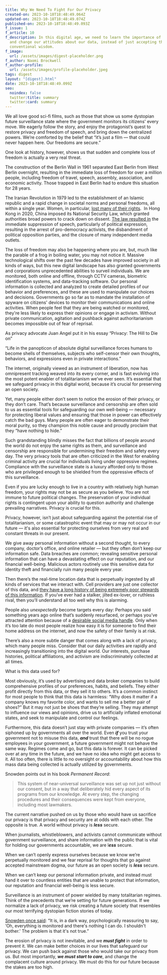 ```yaml
---
title: Why We Need To Fight For Our Privacy
created-on: 2023-10-18T18:48:49.064Z
updated-on: 2023-10-18T18:48:49.074Z
published-on: 2023-10-18T18:48:49.093Z
f_issue: 1
f_article: 10
f_description: In this digital age, we need to learn the importance of privacy
  and change our attitudes about our data, instead of just accepting the
  conventional wisdom.
f_image:
  url: /assets/images/digest-placeholder.png
f_author: Naomi Brockwell
f_author-profile:
  url: /assets/images/profile-placeholder.jpeg
tags: digest
layout: "[digest].html"
date: 2023-10-18T18:48:49.099Z
seo:
  noindex: false
  twitter:title: summary
  twitter:card: summary
---
```

We all love good sci-fi films, such as those that show us some dystopian future surveillance state where the government monitors its citizens' every move. We eagerly follow the story, and enjoy the protagonist’s quest to restore privacy and freedom of speech, and bring down the centralized powers. We’re comforted by the belief that “it’s just a film — that could never happen here. Our freedoms are secure.”



One look at history, however, shows us that sudden and complete loss of freedom is actually a very real threat. 



The construction of the Berlin Wall in 1961 separated East Berlin from West Berlin overnight, resulting in the immediate loss of freedom for over a million people, including freedom of travel, speech, assembly, association, and economic activity. Those trapped in East Berlin had to endure this situation for 28 years. 



The Iranian Revolution in 1979 led to the establishment of an Islamic republic and a rapid change in societal norms and personal freedoms, all within a single year. Women, in particular, [lost many of their rights](https://www.independent.co.uk/news/world/middle-east/iran-woman-hijab-protest-arrest-jailed-prison-shapark-shajarizadeh-headscarf-white-wednesdays-a8439816.html).  In Hong Kong in 2020, China imposed its National Security Law, which granted authorities broad powers to crack down on dissent. [The law resulted in](https://thediplomat.com/2022/06/hong-kong-is-unrecognizable-after-2-years-under-the-national-security-law/) the immediate suppression of speech, particularly of political expression, resulting in the arrest of pro-democracy activists, the disbandment of political opposition parties, and the closure of many independent media outlets.



The loss of freedom may also be happening where you are, but, much like the parable of a frog in boiling water, you may not notice it. Massive technological shifts over the past few decades have improved society in all kinds of ways, but this new digital landscape has also granted governments and corporations unprecedented abilities to surveil individuals. We are monitored, both online and offline, through CCTV cameras, biometric identification systems, and data-tracking software. Our personal information is collected and analyzed to create detailed profiles of our behavior and preferences, and these are used to manipulate our choices and decisions. Governments go so far as to mandate the installation of spyware on citizens' devices to monitor their communications and online activities. When people feel that they are being watched or monitored, they're less likely to express their opinions or engage in activism. Without private communication, agitation and pushback against authoritarianism becomes impossible out of fear of reprisal.



As privacy advocate Juan Angel put it in his essay “Privacy: The Hill to Die on”

“Life in the panopticon of absolute digital surveillance forces humans to become shells of themselves, subjects who self-censor their own thoughts, behaviors, and expressions even in private interactions.” 



The internet, originally viewed as an instrument of liberation, now has omnipresent tracking weaved into its every corner, and is fast evolving into the most potent enabler of totalitarianism we’ve ever seen. It’s essential that we safeguard privacy in this digital world, because it’s crucial for preserving an open society.



Yet, many people either don’t seem to notice the erosion of their privacy, or they don’t care. That’s because surveillance and censorship are often sold to us as essential tools for safeguarding our own well-being — necessary for protecting liberal values and ensuring that those in power can effectively catch the bad guys. Many people are often eager to demonstrate their moral purity, so they champion this noble cause and proudly proclaim that they “have nothing to hide.”



Such grandstanding blindly misses the fact that billions of people around the world do not enjoy the same rights as them, and surveillance and censorship are responsible for undermining their freedom and safety every day. The very privacy tools that are often criticized in the West for enabling criminal activity are crucial for individuals living under oppressive regimes. Compliance with the surveillance state is a luxury afforded only to those who are privileged enough to be shielded from the oppressive effects of this surveillance. 



Even if you are lucky enough to live in a country with relatively high human freedom, your rights may not be as secure as you believe. You are not immune to future political changes. The preservation of your individual rights is contingent upon your ability to question authority and challenge prevailing narratives. Privacy is crucial for this.



Privacy, however, isn’t just about safeguarding against the potential rise of totalitarianism, or some catastrophic event that may or may not occur in our future — it's also essential for protecting ourselves from very real and constant threats in our present. 



We give away personal information without a second thought, to every company, doctor’s office, and online retailer — but they often don’t keep our information safe. Data breaches are common; revealing sensitive personal information that can have a devastating effect on our reputation, and our financial well-being. Malicious actors routinely use this sensitive data for identity theft and financially ruin many people every year. 



Then there’s the real-time location data that is perpetually ingested by all kinds of services that we interact with. Cell providers are just one collector of this data, and [they have a long history of being extremely poor stewards of this information](https://www.theverge.com/2021/8/20/22633853/tmobile-data-breach-imei-sim-fcc). If you’ve ever had a stalker, jilted ex-lover, or ruthless rival, then you’ll understand all too well why this is alarming. 



People also *unexpectedly* become targets every day: Perhaps you said something years ago online that’s suddenly resurfaced, or perhaps you’ve attracted attention because of a [desirable social media handle](https://www.nbcnews.com/news/us-news/tennessee-man-targeted-his-twitter-handle-dies-after-swatting-call-n1274747). Only when it’s too late do most people realize how easy it is for someone to find their home address on the internet, and now the safety of their family is at risk.



There’s also a more subtle danger that comes along with a lack of privacy, which many people miss. Consider that our daily activities are rapidly and increasingly transitioning into the digital world. Our interests, purchase histories, political affiliations, and activism are indiscriminately collected at all times. 



What is this data used for?



Most obviously, it’s used by advertising and data broker companies to build comprehensive profiles of our preferences, habits, and beliefs. They either profit directly from this data, or they sell it to others. It’s a common instinct for most people to think that this data is harmless: “Why does it matter if a company knows my favorite color, and wants to sell me a better pair of shoes?” But it may not just be shoes that they’re selling. They may attempt to influence our views and opinions, drive us to artificially inflated emotional states, and seek to manipulate and control our feelings.



Furthermore, this data doesn’t just stay with private companies — it’s often siphoned up by governments all over the world. Even ***if*** you trust your government not to misuse this data, ***and*** trust that there will be no rogue employees in your government, a future government might not behave the same way. Regimes come and go, but this data is forever. It can be picked over at any time in the future, and we have no idea who might get access to it. All too often, there is little to no oversight or accountability about how this mass data being collected is actually utilized by governments.



Snowden points out in his book *Permanent Record*:

> This system of near-universal surveillance was set up not just without our consent, but in a way that deliberately hid every aspect of its programs from our knowledge. At every step, the changing procedures and their consequences were kept from everyone, including most lawmakers.



The current narrative pushed on us by those who would have us sacrifice our privacy is that privacy and security are at odds with each other. The opposite is true. A world without privacy is ***less*** secure.



When journalists, whistleblowers, and activists cannot communicate without government surveillance, and share information with the public that is vital for holding our governments accountable, we are l***ess*** secure.



When we can’t openly express ourselves because we know we’re perpetually monitored and we fear reprisal for thoughts that go against accepted mainstream dogma, our future as an open society is ***less*** secure.



When we can’t keep our personal information private, and instead must hand it over to countless entities that are unable to protect that information, our reputation and financial well-being is less secure.



Surveillance is an instrument of power wielded by many totalitarian regimes. Think of the precedents that we’re setting for future generations. If we normalize a lack of privacy, we risk creating a future society that resembles our most terrifying dystopian fiction stories of today.



[Snowden once said](https://twitter.com/Snowden/status/1546790812704440322): “It is, in a dark way, psychologically reassuring to say, ‘Oh, everything is monitored and there's nothing I can do. I shouldn't bother.’ The problem is that it's not true.” 



The erosion of privacy is not inevitable, and we ***must fight*** in order to prevent it. We can make better choices in our lives that safeguard our privacy. We can push back against those who would take our privacy from us. But most importantly, ***we must start to care***, and change the complacent culture around privacy. We must do this for our future because the stakes are too high.